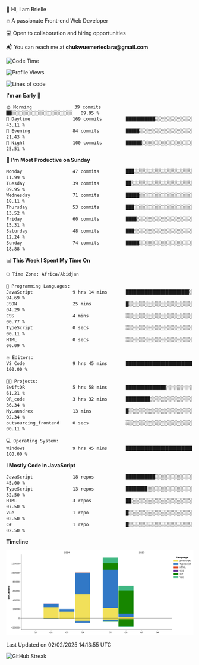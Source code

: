 <div align="left">
  <p>👋 Hi, I am Brielle</p>
  <p>🔥 A passionate Front-end Web Developer</p>
  <p>💻 Open to collaboration and hiring opportunities</p>
  <p>📬 You can reach me at <strong>chukwuemerieclara@gmail.com</strong></p>
</div>


 
 <!--START_SECTION:waka-->
![Code Time](http://img.shields.io/badge/Code%20Time-462%20hrs%2021%20mins-blue)

![Profile Views](http://img.shields.io/badge/Profile%20Views-0-blue)

![Lines of code](https://img.shields.io/badge/From%20Hello%20World%20I%27ve%20Written-285.3%20thousand%20lines%20of%20code-blue)

**I'm an Early 🐤** 

```text
🌞 Morning                39 commits          ██░░░░░░░░░░░░░░░░░░░░░░░   09.95 % 
🌆 Daytime                169 commits         ███████████░░░░░░░░░░░░░░   43.11 % 
🌃 Evening                84 commits          █████░░░░░░░░░░░░░░░░░░░░   21.43 % 
🌙 Night                  100 commits         ██████░░░░░░░░░░░░░░░░░░░   25.51 % 
```
📅 **I'm Most Productive on Sunday** 

```text
Monday                   47 commits          ███░░░░░░░░░░░░░░░░░░░░░░   11.99 % 
Tuesday                  39 commits          ██░░░░░░░░░░░░░░░░░░░░░░░   09.95 % 
Wednesday                71 commits          █████░░░░░░░░░░░░░░░░░░░░   18.11 % 
Thursday                 53 commits          ███░░░░░░░░░░░░░░░░░░░░░░   13.52 % 
Friday                   60 commits          ████░░░░░░░░░░░░░░░░░░░░░   15.31 % 
Saturday                 48 commits          ███░░░░░░░░░░░░░░░░░░░░░░   12.24 % 
Sunday                   74 commits          █████░░░░░░░░░░░░░░░░░░░░   18.88 % 
```


📊 **This Week I Spent My Time On** 

```text
🕑︎ Time Zone: Africa/Abidjan

💬 Programming Languages: 
JavaScript               9 hrs 14 mins       ████████████████████████░   94.69 % 
JSON                     25 mins             █░░░░░░░░░░░░░░░░░░░░░░░░   04.29 % 
CSS                      4 mins              ░░░░░░░░░░░░░░░░░░░░░░░░░   00.77 % 
TypeScript               0 secs              ░░░░░░░░░░░░░░░░░░░░░░░░░   00.11 % 
HTML                     0 secs              ░░░░░░░░░░░░░░░░░░░░░░░░░   00.09 % 

🔥 Editors: 
VS Code                  9 hrs 45 mins       █████████████████████████   100.00 % 

🐱‍💻 Projects: 
SwiftQR                  5 hrs 58 mins       ███████████████░░░░░░░░░░   61.21 % 
QR_code                  3 hrs 32 mins       █████████░░░░░░░░░░░░░░░░   36.34 % 
MyLaundrex               13 mins             █░░░░░░░░░░░░░░░░░░░░░░░░   02.34 % 
outsourcing_frontend     0 secs              ░░░░░░░░░░░░░░░░░░░░░░░░░   00.11 % 

💻 Operating System: 
Windows                  9 hrs 45 mins       █████████████████████████   100.00 % 
```

**I Mostly Code in JavaScript** 

```text
JavaScript               18 repos            ███████████░░░░░░░░░░░░░░   45.00 % 
TypeScript               13 repos            ████████░░░░░░░░░░░░░░░░░   32.50 % 
HTML                     3 repos             ██░░░░░░░░░░░░░░░░░░░░░░░   07.50 % 
Vue                      1 repo              █░░░░░░░░░░░░░░░░░░░░░░░░   02.50 % 
C#                       1 repo              █░░░░░░░░░░░░░░░░░░░░░░░░   02.50 % 
```



**Timeline**

![Lines of Code chart](https://raw.githubusercontent.com/Brielle28/Brielle28/main/assets/bar_graph.png)


 Last Updated on 02/02/2025 14:13:55 UTC
<!--END_SECTION:waka-->

![GitHub Streak](https://github-readme-streak-stats.herokuapp.com/?user=Brielle28)



